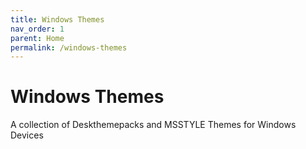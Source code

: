 ```yaml
---
title: Windows Themes
nav_order: 1
parent: Home
permalink: /windows-themes
---
```


Windows Themes
========================
A collection of Deskthemepacks and MSSTYLE Themes for Windows Devices
